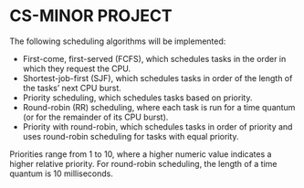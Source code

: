 # CS-MINOR PROJECT

The following scheduling algorithms will be implemented:
<ul>
  <li>First-come, first-served (FCFS), which schedules tasks in the order in which they request the CPU.</li>
  <li>Shortest-job-first (SJF), which schedules tasks in order of the length of the tasks’ next CPU burst.</li>
  <li>Priority scheduling, which schedules tasks based on priority.</li>
  <li>Round-robin (RR) scheduling, where each task is run for a time quantum (or for the remainder of its CPU burst).</li>
  <li>Priority with round-robin, which schedules tasks in order of priority and uses round-robin scheduling for tasks with equal priority.</li>
</ul>

<p>Priorities range from 1 to 10, where a higher numeric value indicates a higher relative priority. For round-robin scheduling, the length of a time quantum is 10 milliseconds.</p>
